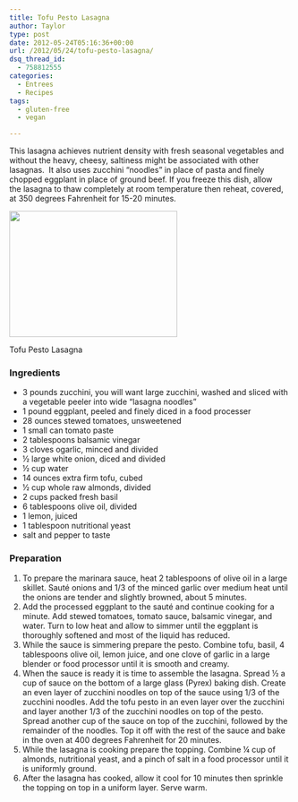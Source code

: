 ```yaml
---
title: Tofu Pesto Lasagna
author: Taylor
type: post
date: 2012-05-24T05:16:36+00:00
url: /2012/05/24/tofu-pesto-lasagna/
dsq_thread_id:
  - 758812555
categories:
  - Entrees
  - Recipes
tags:
  - gluten-free
  - vegan

---
```

This lasagna achieves nutrient density with fresh seasonal vegetables and without the heavy, cheesy, saltiness might be associated with other lasagnas.  It also uses zucchini &#8220;noodles&#8221; in place of pasta and finely chopped eggplant in place of ground beef. If you freeze this dish, allow the lasagna to thaw completely at room temperature then reheat, covered, at 350 degrees Fahrenheit for 15-20 minutes.

<div id="attachment_837" style="width: 310px" class="wp-caption alignright">
  <a href="{{% mediaroot %}}uploads/2012/05/P5230489.jpg" rel="lightbox[836]"><img class="size-medium wp-image-837" title="Tofu Pesto Lasagna" alt="" src="{{% mediaroot %}}uploads/2012/05/P5230489-300x225.jpg" width="300" height="225" srcset="{{% mediaroot %}}uploads/2012/05/P5230489-300x225.jpg 300w, {{% mediaroot %}}uploads/2012/05/P5230489-1024x768.jpg 1024w, {{% mediaroot %}}uploads/2012/05/P5230489-400x300.jpg 400w" sizes="(max-width: 300px) 100vw, 300px" /></a>
  
  <p class="wp-caption-text">
    Tofu Pesto Lasagna
  </p>
</div>

### Ingredients

  * 3 pounds zucchini, you will want large zucchini, washed and sliced with a vegetable peeler into wide “lasagna noodles”
  * 1 pound eggplant, peeled and finely diced in a food processer
  * 28 ounces stewed tomatoes, unsweetened
  * 1 small can tomato paste
  * 2 tablespoons balsamic vinegar
  * 3 cloves ogarlic, minced and divided
  * ½ large white onion, diced and divided
  * ½ cup water
  * 14 ounces extra firm tofu, cubed
  * ½ cup whole raw almonds, divided
  * 2 cups packed fresh basil
  * 6 tablespoons olive oil, divided
  * 1 lemon, juiced
  * 1 tablespoon nutritional yeast
  * salt and pepper to taste

### Preparation

  1. To prepare the marinara sauce, heat 2 tablespoons of olive oil in a large skillet. Sauté onions and 1/3 of the minced garlic over medium heat until the onions are tender and slightly browned, about 5 minutes.
  2. Add the processed eggplant to the sauté and continue cooking for a minute. Add stewed tomatoes, tomato sauce, balsamic vinegar, and water. Turn to low heat and allow to simmer until the eggplant is thoroughly softened and most of the liquid has reduced.
  3. While the sauce is simmering prepare the pesto. Combine tofu, basil, 4 tablespoons olive oil, lemon juice, and one clove of garlic in a large blender or food processor until it is smooth and creamy.
  4. When the sauce is ready it is time to assemble the lasagna. Spread ½ a cup of sauce on the bottom of a large glass (Pyrex) baking dish. Create an even layer of zucchini noodles on top of the sauce using 1/3 of the zucchini noodles. Add the tofu pesto in an even layer over the zucchini and layer another 1/3 of the zucchini noodles on top of the pesto. Spread another cup of the sauce on top of the zucchini, followed by the remainder of the noodles. Top it off with the rest of the sauce and bake in the oven at 400 degrees Fahrenheit for 20 minutes.
  5. While the lasagna is cooking prepare the topping. Combine ¼ cup of almonds, nutritional yeast, and a pinch of salt in a food processor until it is uniformly ground.
  6. After the lasagna has cooked, allow it cool for 10 minutes then sprinkle the topping on top in a uniform layer. Serve warm.